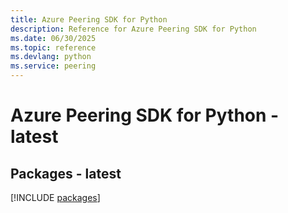 ```yaml
---
title: Azure Peering SDK for Python
description: Reference for Azure Peering SDK for Python
ms.date: 06/30/2025
ms.topic: reference
ms.devlang: python
ms.service: peering
---
```

# Azure Peering SDK for Python - latest
## Packages - latest
[!INCLUDE [packages](peering-index.md)]